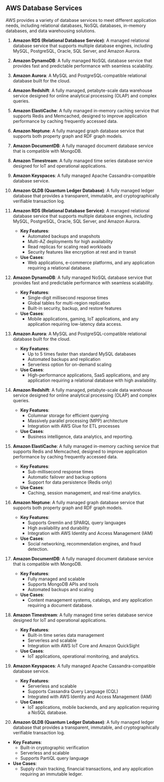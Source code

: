 ## AWS Database Services
AWS provides a variety of database services to meet different application needs, including relational databases, NoSQL databases, in-memory databases, and data warehousing solutions. 

1. **Amazon RDS (Relational Database Service)**: A managed relational database service that supports multiple database engines, including MySQL, PostgreSQL, Oracle, SQL Server, and Amazon Aurora.
2. **Amazon DynamoDB**: A fully managed NoSQL database service that provides fast and predictable performance with seamless scalability.
3. **Amazon Aurora**: A MySQL and PostgreSQL-compatible relational database built for the cloud.
4. **Amazon Redshift**: A fully managed, petabyte-scale data warehouse service designed for online analytical processing (OLAP) and complex queries.
5. **Amazon ElastiCache**: A fully managed in-memory caching service that supports Redis and Memcached, designed to improve application performance by caching frequently accessed data.
6. **Amazon Neptune**: A fully managed graph database service that supports both property graph and RDF graph models.
7. **Amazon DocumentDB**: A fully managed document database service that is compatible with MongoDB.
8. **Amazon Timestream**: A fully managed time series database service designed for IoT and operational applications.
9. **Amazon Keyspaces**: A fully managed Apache Cassandra-compatible database service.
10. **Amazon QLDB (Quantum Ledger Database)**: A fully managed ledger database that provides a transparent, immutable, and cryptographically verifiable transaction log.

1. **Amazon RDS (Relational Database Service)**: A managed relational database service that supports multiple database engines, including MySQL, PostgreSQL, Oracle, SQL Server, and Amazon Aurora.
   - **Key Features**:
     - Automated backups and snapshots
     - Multi-AZ deployments for high availability
     - Read replicas for scaling read workloads
     - Security features like encryption at rest and in transit
   - **Use Cases**:
     - Web applications, e-commerce platforms, and any application requiring a relational database.
    
2. **Amazon DynamoDB**: A fully managed NoSQL database service that provides fast and predictable performance with seamless scalability.
   - **Key Features**:
     - Single-digit millisecond response times
     - Global tables for multi-region replication
     - Built-in security, backup, and restore features
   - **Use Cases**:
     - Mobile applications, gaming, IoT applications, and any application requiring low-latency data access.

3. **Amazon Aurora**: A MySQL and PostgreSQL-compatible relational database built for the cloud.
   - **Key Features**:
     - Up to 5 times faster than standard MySQL databases
     - Automated backups and replication
     - Serverless option for on-demand scaling
   - **Use Cases**:
     - High-performance applications, SaaS applications, and any application requiring a relational database with high availability.

4. **Amazon Redshift**: A fully managed, petabyte-scale data warehouse service designed for online analytical processing (OLAP) and complex queries.
   - **Key Features**:
     - Columnar storage for efficient querying
     - Massively parallel processing (MPP) architecture
     - Integration with AWS Glue for ETL processes
   - **Use Cases**:
     - Business intelligence, data analytics, and reporting.

5. **Amazon ElastiCache**: A fully managed in-memory caching service that supports Redis and Memcached, designed to improve application performance by caching frequently accessed data.
   - **Key Features**:
     - Sub-millisecond response times
     - Automatic failover and backup options
     - Support for data persistence (Redis only)
   - **Use Cases**:
     - Caching, session management, and real-time analytics.

6. **Amazon Neptune**: A fully managed graph database service that supports both property graph and RDF graph models.
   - **Key Features**:
     - Supports Gremlin and SPARQL query languages
     - High availability and durability
     - Integration with AWS Identity and Access Management (IAM)
   - **Use Cases**:
     - Social networking, recommendation engines, and fraud detection.

7. **Amazon DocumentDB**: A fully managed document database service that is compatible with MongoDB.
   - **Key Features**:
     - Fully managed and scalable
     - Supports MongoDB APIs and tools
     - Automated backups and scaling
   - **Use Cases**:
     - Content management systems, catalogs, and any application requiring a document database.

8. **Amazon Timestream**: A fully managed time series database service designed for IoT and operational applications.
   - **Key Features**:
     - Built-in time series data management
     - Serverless and scalable
     - Integration with AWS IoT Core and Amazon QuickSight
   - **Use Cases**:
     - IoT applications, operational monitoring, and analytics.

9. **Amazon Keyspaces**: A fully managed Apache Cassandra-compatible database service.
   - **Key Features**:
     - Serverless and scalable
     - Supports Cassandra Query Language (CQL)
     - Integrated with AWS Identity and Access Management (IAM)
   - **Use Cases**:
     - IoT applications, mobile backends, and any application requiring a NoSQL database.

10. **Amazon QLDB (Quantum Ledger Database)**: A fully managed ledger database that provides a transparent, immutable, and cryptographically verifiable transaction log.
   - **Key Features**:
     - Built-in cryptographic verification
     - Serverless and scalable
     - Supports PartiQL query language
   - **Use Cases**:
     - Supply chain tracking, financial transactions, and any application requiring an immutable ledger.